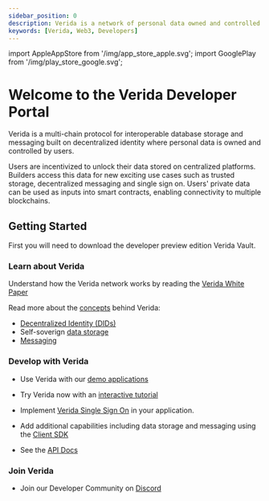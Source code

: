 ```yaml
---
sidebar_position: 0
description: Verida is a network of personal data owned and controlled by users.
keywords: [Verida, Web3, Developers]
---
```

import AppleAppStore from '/img/app_store_apple.svg';
import GooglePlay from '/img/play_store_google.svg';


# Welcome to the Verida Developer Portal
Verida is a multi-chain protocol for interoperable database storage and messaging built on decentralized identity where personal data is owned and controlled by users.

Users are incentivized to unlock their data stored on centralized platforms. Builders access this data for new exciting use cases such as trusted storage, decentralized messaging and single sign on. Users' private data can be used as inputs into smart contracts, enabling connectivity to multiple blockchains.


## Getting Started

First you will need to download the developer preview edition Verida Vault. 

[<AppleAppStore className="appstorebutton" />](https://apps.apple.com/us/app/verida-vault/id1546599632)
<GooglePlay className="appstorebutton" />

### Learn about Verida

Understand how the Verida network works by reading the [Verida White Paper](https://www.verida.io/whitepaper?utm=devportal)

Read more about the [concepts](/docs/concepts) behind Verida:

* [Decentralized Identity (DIDs)](/docs/concepts/accounts-and-identity)
* Self-soverign [data storage](/docs/concepts/data-storage)
* [Messaging](/docs/concepts/messaging)


### Develop with Verida

* Use Verida with our [demo applications](/docs/demos)
* Try Verida now with an [interactive tutorial](/docs/tutorial/introduction)
* Implement [Verida Single Sign On](/docs/single-sign-on-sdk) in your application.
* Add additional capabilities including data storage and messaging using the [Client SDK](/docs/client-sdk)

* See the [API Docs](/docs/api/verida-js)


### Join Verida

* Join our Developer Community on [Discord](https://discord.verida.io)
